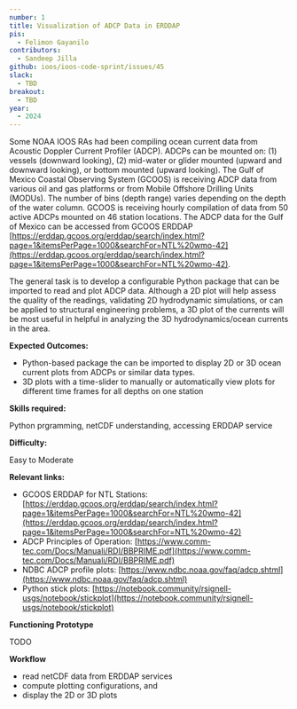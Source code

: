 ```yaml
---
number: 1
title: Visualization of ADCP Data in ERDDAP
pis:
  - Felimon Gayanilo
contributors:
  - Sandeep Jilla
github: ioos/ioos-code-sprint/issues/45
slack:
  - TBD
breakout:
  - TBD
year: 
  - 2024
---
```


Some NOAA IOOS RAs had been compiling ocean current data from Acoustic Doppler Current Profiler (ADCP). ADCPs can be mounted on: (1) vessels (downward looking), (2) mid-water or glider mounted (upward and downward looking), or bottom mounted (upward looking). The Gulf of Mexico Coastal Observing System (GCOOS) is receiving ADCP data from various oil and gas platforms or from Mobile Offshore Drilling Units (MODUs). The number of bins (depth range) varies depending on the depth of the water column. GCOOS is receiving hourly compilation of data from 50 active ADCPs mounted on 46 station locations. The ADCP data for the Gulf of Mexico can be accessed from GCOOS ERDDAP [https://erddap.gcoos.org/erddap/search/index.html?page=1&itemsPerPage=1000&searchFor=NTL%20wmo-42](https://erddap.gcoos.org/erddap/search/index.html?page=1&itemsPerPage=1000&searchFor=NTL%20wmo-42).

The general task is to develop a configurable Python package that can be imported to read and plot ADCP data. Although a 2D plot will help assess the quality of the readings, validating 2D hydrodynamic simulations, or can be applied to structural engineering problems, a 3D plot of the currents will be most useful in helpful in analyzing the 3D hydrodynamics/ocean currents in the area.

**Expected Outcomes:**
* Python-based package the can be imported to display 2D or 3D ocean current plots from ADCPs or similar data types.
* 3D plots with a time-slider to manually or automatically view plots for different time frames for all depths on one station

**Skills required:**

Python prgramming, netCDF understanding, accessing ERDDAP service

**Difficulty:**

Easy to Moderate

**Relevant links:**
* GCOOS ERDDAP for NTL Stations: [https://erddap.gcoos.org/erddap/search/index.html?page=1&itemsPerPage=1000&searchFor=NTL%20wmo-42](https://erddap.gcoos.org/erddap/search/index.html?page=1&itemsPerPage=1000&searchFor=NTL%20wmo-42)
* ADCP Principles of Operation: [https://www.comm-tec.com/Docs/Manuali/RDI/BBPRIME.pdf](https://www.comm-tec.com/Docs/Manuali/RDI/BBPRIME.pdf)
* NDBC ADCP profile plots: [https://www.ndbc.noaa.gov/faq/adcp.shtml](https://www.ndbc.noaa.gov/faq/adcp.shtml)
* Python stick plots: [https://notebook.community/rsignell-usgs/notebook/stickplot](https://notebook.community/rsignell-usgs/notebook/stickplot)

**Functioning Prototype**

TODO

**Workflow**
* read netCDF data from ERDDAP services
* compute plotting configurations, and
* display the 2D or 3D plots

